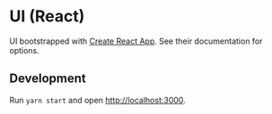 # UI (React)

UI bootstrapped with [Create React App](https://github.com/facebook/create-react-app). See their documentation for options.

## Development
Run `yarn start` and open [http://localhost:3000](http://localhost:3000).
